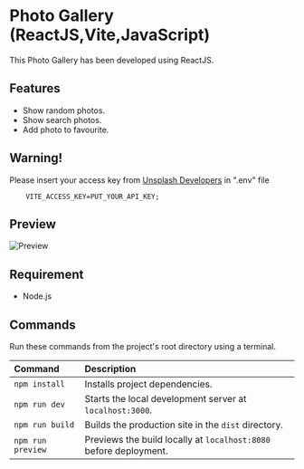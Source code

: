 # Photo Gallery (ReactJS,Vite,JavaScript)

This Photo Gallery has been developed using ReactJS.

## Features
- Show random photos.
- Show search photos.
- Add photo to favourite.

## Warning!
Please insert your access key from [Unsplash Developers](https://unsplash.com/developers) in ".env" file

        VITE_ACCESS_KEY=PUT_YOUR_API_KEY;

## Preview
![Preview](https://github.com/parunchxi/React-Photo-Gallery/assets/127289841/8a9bc35e-e184-4034-aa54-4eaaed5a4085)

## Requirement
- Node.js

## Commands
Run these commands from the project's root directory using a terminal.

| Command           | Description                                                       |
| :---------------- | :---------------------------------------------------------------- |
| `npm install`     | Installs project dependencies.                                    |
| `npm run dev`     | Starts the local development server at `localhost:3000`.          |
| `npm run build`   | Builds the production site in the `dist` directory.               |
| `npm run preview` | Previews the build locally at `localhost:8080` before deployment. |
